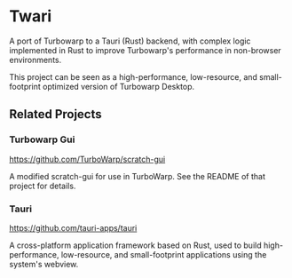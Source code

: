 # Twari

A port of Turbowarp to a Tauri (Rust) backend, with complex logic implemented in Rust to improve Turbowarp's performance in non-browser environments.

This project can be seen as a high-performance, low-resource, and small-footprint optimized version of Turbowarp Desktop.

## Related Projects

### Turbowarp Gui

https://github.com/TurboWarp/scratch-gui

A modified scratch-gui for use in TurboWarp. See the README of that project for details.

### Tauri

https://github.com/tauri-apps/tauri

A cross-platform application framework based on Rust, used to build high-performance, low-resource, and small-footprint applications using the system's webview.
